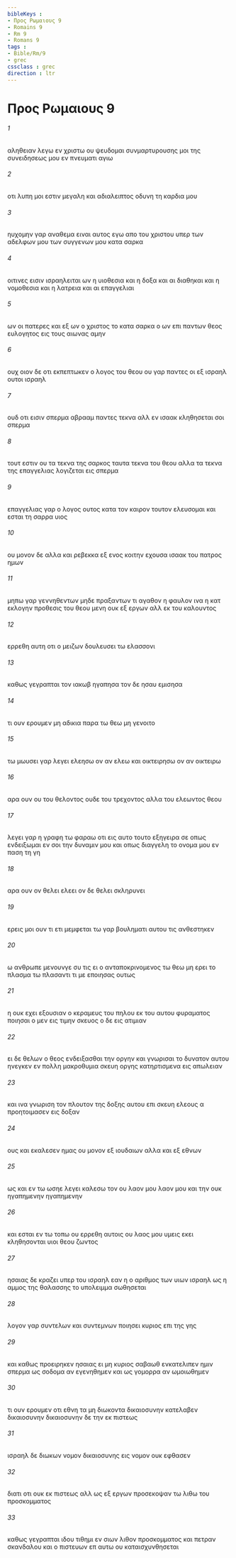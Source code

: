 ```yaml
---
bibleKeys : 
- Προς Ρωμαιους 9
- Romains 9
- Rm 9
- Romans 9
tags : 
- Bible/Rm/9
- grec
cssclass : grec
direction : ltr
---
```


# Προς Ρωμαιους 9

###### 1
αληθειαν λεγω εν χριστω ου ψευδομαι συνμαρτυρουσης μοι της συνειδησεως μου εν πνευματι αγιω
###### 2
οτι λυπη μοι εστιν μεγαλη και αδιαλειπτος οδυνη τη καρδια μου
###### 3
ηυχομην γαρ αναθεμα ειναι αυτος εγω απο του χριστου υπερ των αδελφων μου των συγγενων μου κατα σαρκα
###### 4
οιτινες εισιν ισραηλειται ων η υιοθεσια και η δοξα και αι διαθηκαι και η νομοθεσια και η λατρεια και αι επαγγελιαι
###### 5
ων οι πατερες και εξ ων ο χριστος το κατα σαρκα ο ων επι παντων θεος ευλογητος εις τους αιωνας αμην
###### 6
ουχ οιον δε οτι εκπεπτωκεν ο λογος του θεου ου γαρ παντες οι εξ ισραηλ ουτοι ισραηλ
###### 7
ουδ οτι εισιν σπερμα αβρααμ παντες τεκνα αλλ εν ισαακ κληθησεται σοι σπερμα
###### 8
τουτ εστιν ου τα τεκνα της σαρκος ταυτα τεκνα του θεου αλλα τα τεκνα της επαγγελιας λογιζεται εις σπερμα
###### 9
επαγγελιας γαρ ο λογος ουτος κατα τον καιρον τουτον ελευσομαι και εσται τη σαρρα υιος
###### 10
ου μονον δε αλλα και ρεβεκκα εξ ενος κοιτην εχουσα ισαακ του πατρος ημων
###### 11
μηπω γαρ γεννηθεντων μηδε πραξαντων τι αγαθον η φαυλον ινα η κατ εκλογην προθεσις του θεου μενη ουκ εξ εργων αλλ εκ του καλουντος
###### 12
ερρεθη αυτη οτι ο μειζων δουλευσει τω ελασσονι
###### 13
καθως γεγραπται τον ιακωβ ηγαπησα τον δε ησαυ εμισησα
###### 14
τι ουν ερουμεν μη αδικια παρα τω θεω μη γενοιτο
###### 15
τω μωυσει γαρ λεγει ελεησω ον αν ελεω και οικτειρησω ον αν οικτειρω
###### 16
αρα ουν ου του θελοντος ουδε του τρεχοντος αλλα του ελεωντος θεου
###### 17
λεγει γαρ η γραφη τω φαραω οτι εις αυτο τουτο εξηγειρα σε οπως ενδειξωμαι εν σοι την δυναμιν μου και οπως διαγγελη το ονομα μου εν παση τη γη
###### 18
αρα ουν ον θελει ελεει ον δε θελει σκληρυνει
###### 19
ερεις μοι ουν τι ετι μεμφεται τω γαρ βουληματι αυτου τις ανθεστηκεν
###### 20
ω ανθρωπε μενουνγε συ τις ει ο ανταποκρινομενος τω θεω μη ερει το πλασμα τω πλασαντι τι με εποιησας ουτως
###### 21
η ουκ εχει εξουσιαν ο κεραμευς του πηλου εκ του αυτου φυραματος ποιησαι ο μεν εις τιμην σκευος ο δε εις ατιμιαν
###### 22
ει δε θελων ο θεος ενδειξασθαι την οργην και γνωρισαι το δυνατον αυτου ηνεγκεν εν πολλη μακροθυμια σκευη οργης κατηρτισμενα εις απωλειαν
###### 23
και ινα γνωριση τον πλουτον της δοξης αυτου επι σκευη ελεους α προητοιμασεν εις δοξαν
###### 24
ους και εκαλεσεν ημας ου μονον εξ ιουδαιων αλλα και εξ εθνων
###### 25
ως και εν τω ωσηε λεγει καλεσω τον ου λαον μου λαον μου και την ουκ ηγαπημενην ηγαπημενην
###### 26
και εσται εν τω τοπω ου ερρεθη αυτοις ου λαος μου υμεις εκει κληθησονται υιοι θεου ζωντος
###### 27
ησαιας δε κραζει υπερ του ισραηλ εαν η ο αριθμος των υιων ισραηλ ως η αμμος της θαλασσης το υπολειμμα σωθησεται
###### 28
λογον γαρ συντελων και συντεμνων ποιησει κυριος επι της γης
###### 29
και καθως προειρηκεν ησαιας ει μη κυριος σαβαωθ ενκατελιπεν ημιν σπερμα ως σοδομα αν εγενηθημεν και ως γομορρα αν ωμοιωθημεν
###### 30
τι ουν ερουμεν οτι εθνη τα μη διωκοντα δικαιοσυνην κατελαβεν δικαιοσυνην δικαιοσυνην δε την εκ πιστεως
###### 31
ισραηλ δε διωκων νομον δικαιοσυνης εις νομον ουκ εφθασεν
###### 32
διατι οτι ουκ εκ πιστεως αλλ ως εξ εργων προσεκοψαν τω λιθω του προσκομματος
###### 33
καθως γεγραπται ιδου τιθημι εν σιων λιθον προσκομματος και πετραν σκανδαλου και ο πιστευων επ αυτω ου καταισχυνθησεται
